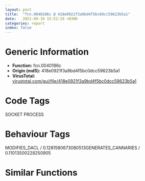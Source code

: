 ```yaml
---
layout: post
title:  "fcn.0040186c @ 418e0921f3a9bd4f5bc0dcc59623b5a1"
date:   2021-09-10 15:52:19 +0300
categories: report
index: false
---
```


# Generic Information
- **Function:** fcn.0040186c
- **Origin (md5):** 418e0921f3a9bd4f5bc0dcc59623b5a1
- **VirusTotal:** [virustotal.com/gui/file/418e0921f3a9bd4f5bc0dcc59623b5a1][virustotal_ref]

# Code Tags
<span class="tag" id="SOCKET">SOCKET</span>
<span class="tag" id="PROCESS">PROCESS</span>


# Behaviour Tags
<span class="bhv-tag" id="MODIFIES_DACL">MODIFIES_DACL / 0.1281580673080513</span><span class="bhv-tag" id="GENERATES_CANNARIES">GENERATES_CANNARIES / 0.11013500228250905</span>

# Similar Functions
<script type="text/javascript" src="https://www.gstatic.com/charts/loader.js"></script>
<script type="text/javascript">

    google.charts.load('current', {'packages':['corechart']});
    google.charts.setOnLoadCallback(drawChart);

    function drawChart() {
    var data = new google.visualization.DataTable();
        data.addColumn('number', 'X');
        data.addColumn('number', 'Y');
        data.addColumn({type: 'string', role: 'tooltip', 'p': {'html': true}});
        data.addColumn({'type': 'string', 'role': 'style'});
        
        data.addRows([
    [-710.4213256835938, 223.33323669433594, '<b><a href="/report/fcn.0040186c@418e0921f3a9bd4f5bc0dcc59623b5a1">fcn.0040186c</a><br>@418e0921f3a9bd4f5bc0dcc59623b5a1</b><br>push 0x2a8<br>push 0x49f310<br>call fcn.0045a6c0<br>xor edi, edi<br>mov dword[ebp-0x278], edi<br>xor eax, eax<br>and dword[ebp-0x278], eax<br>inc eax<br>cmp eax, 8<br>jl 0x401885<br>cmp dword[ebp-0x278], edi<br>jge 0x4018a8<br>mov eax, dword[ebp-0x278]<br>imul eax, eax, 0xfffffffb<br>mov dword[ebp-0x278], eax<br>mov eax, dword[ebp-0x278]<br>cdq <br>push 0xd<br>pop ecx<br>idiv ecx<br>test edx, edx<br>jne 0x4018c4<br>call dword[sym.imp.KERNEL32.dll_GetCurrentProcess]<br>mov dword[ebp-0x278], eax<br>xor eax, eax<br>and dword[ebp-0x278], eax<br>inc eax<br>cmp eax, 0xd<br>jl 0x4018c6<br>cmp dword[ebp-0x278], edi<br>jge 0x4018e9<br>mov eax, dword[ebp-0x278]<br>imul eax, eax, 0xfffffffb<br>mov dword[ebp-0x278], eax<br>mov eax, dword[ebp-0x278]<br>cdq <br>push 0xd<br>pop ecx<br>idiv ecx<br>test edx, edx<br>jne 0x401905<br>call dword[sym.imp.KERNEL32.dll_GetCurrentProcess]<br>mov dword[ebp-0x278], eax<br>mov dword[ebp-4], edi<br>push 7<br>pop ecx<br>mov dword[ebp-0x2b8], ecx<br>mov dword[ebp-0x290], edi<br>cmp dword[ebp-0x290], 5<br>jge 0x401950<br>mov eax, dword[ebp-0x290]<br>cdq <br>mov esi, ecx<br>idiv esi<br>test edx, edx<br>jne 0x401935<br>dec dword[ebp-0x2b8]<br>mov eax, dword[ebp-0x278]<br>cdq <br>idiv dword[ebp-0x2b8]<br>mov dword[ebp-0x278], eax<br>inc dword[ebp-0x290]<br>jmp 0x401917<br>mov dword[ebp-4], 0xfffffffe<br>jmp 0x401982<br>xor ecx, ecx<br>mov eax, ecx<br>cdq <br>push 5<br>pop esi<br>idiv esi<br>cmp edx, 2<br>je 0x40199e<br>cmp edx, 3<br>je 0x40199e<br>xor dword[ebp-0x278], ecx<br>jmp 0x4019ad<br>mov eax, ecx<br>imul eax, dword[ebp-0x278]<br>mov dword[ebp-0x278], eax<br>inc ecx<br>cmp ecx, 0x1e<br>jl 0x401984<br>lea eax, [ebp-0x274]<br>push eax<br>push 0x487394<br>call dword[sym.imp.KERNEL32.dll_FindFirstFileW]<br>xor esi, esi<br>mov eax, esi<br>cdq <br>push 3<br>pop ecx<br>idiv ecx<br>cmp edx, 1<br>jne 0x4019dc<br>and dword[ebp-0x278], esi<br>jmp 0x4019f6<br>mov eax, 1<br>mov ebx, 2<br>mov ecx, 3<br>mov edx, 4<br>or dword[ebp-0x278], esi<br>inc esi<br>cmp esi, 0x18<br>jl 0x4019c7<br>xor eax, eax<br>mov ecx, eax<br>and ecx, reloc.WS2_32.dll_accept<br>jns 0x401a0d<br>dec ecx<br>or ecx, 0xfffffffe<br>inc ecx<br>cmp ecx, 1<br>jne 0x401a1a<br>add dword[ebp-0x278], eax<br>jmp 0x401a20<br>sub dword[ebp-0x278], eax<br>inc eax<br>cmp eax, 5<br>jl 0x4019fe<br>mov esi, 0x48738c<br>push esi<br>push esi<br>mov ebx, dword[sym.imp.USER32.dll_FindWindowW]<br>call ebx<br>xor ecx, ecx<br>xor dword[ebp-0x278], ecx<br>jge 0x401a45<br>neg dword[ebp-0x278]<br>mov eax, dword[ebp-0x278]<br>cdq <br>push 7<br>pop edi<br>idiv edi<br>test edx, edx<br>jne 0x401a5b<br>and dword[ebp-0x278], edx<br>inc ecx<br>cmp ecx, 0x10<br>jl 0x401a37<br>xor eax, eax<br>xor edi, edi<br>inc edi<br>mov ecx, eax<br>and ecx, reloc.WS2_32.dll_accept<br>jns 0x401a75<br>dec ecx<br>or ecx, 0xfffffffe<br>inc ecx<br>cmp ecx, edi<br>jne 0x401a81<br>add dword[ebp-0x278], eax<br>jmp 0x401a87<br>sub dword[ebp-0x278], eax<br>inc eax<br>cmp eax, 0x10<br>jl 0x401a66<br>push esi<br>push esi<br>call ebx<br>xor ecx, ecx<br>mov eax, ecx<br>cdq <br>push 5<br>pop esi<br>idiv esi<br>cmp edx, 2<br>je 0x401aad<br>cmp edx, 3<br>je 0x401aad<br>xor dword[ebp-0x278], ecx<br>jmp 0x401abc<br>mov eax, ecx<br>imul eax, dword[ebp-0x278]<br>mov dword[ebp-0x278], eax<br>inc ecx<br>cmp ecx, 0xe<br>jl 0x401a93<br>lea eax, [ebp-0x274]<br>push eax<br>push 0x487394<br>call dword[sym.imp.KERNEL32.dll_FindFirstFileW]<br>xor esi, esi<br>xor eax, eax<br>and dword[ebp-0x278], eax<br>inc eax<br>cmp eax, 0xe<br>jl 0x401ad8<br>cmp dword[ebp-0x278], esi<br>jge 0x401afb<br>mov eax, dword[ebp-0x278]<br>imul eax, eax, 0xfffffffb<br>mov dword[ebp-0x278], eax<br>mov eax, dword[ebp-0x278]<br>cdq <br>push 0xd<br>pop ecx<br>idiv ecx<br>test edx, edx<br>jne 0x401b17<br>call dword[sym.imp.KERNEL32.dll_GetCurrentProcess]<br>mov dword[ebp-0x278], eax<br>mov eax, esi<br>cdq <br>push 3<br>pop ecx<br>idiv ecx<br>cmp edx, edi<br>jne 0x401b2b<br>and dword[ebp-0x278], esi<br>jmp 0x401b45<br>mov eax, 1<br>mov ebx, 2<br>mov ecx, 3<br>mov edx, 4<br>or dword[ebp-0x278], esi<br>inc esi<br>cmp esi, 0xb<br>jl 0x401b17<br>xor ecx, ecx<br>push 7<br>pop ebx<br>xor dword[ebp-0x278], ecx<br>jge 0x401b5e<br>neg dword[ebp-0x278]<br>mov eax, dword[ebp-0x278]<br>cdq <br>mov esi, ebx<br>idiv esi<br>test edx, edx<br>jne 0x401b73<br>and dword[ebp-0x278], edx<br>inc ecx<br>cmp ecx, 9<br>jl 0x401b50<br>mov dword[ebp-4], edi<br>mov dword[ebp-0x29c], ebx<br>and dword[ebp-0x284], 0<br>cmp dword[ebp-0x284], 0xc<br>jge 0x401bc2<br>mov eax, dword[ebp-0x284]<br>cdq <br>mov ecx, ebx<br>idiv ecx<br>test edx, edx<br>jne 0x401ba7<br>dec dword[ebp-0x29c]<br>mov eax, dword[ebp-0x278]<br>cdq <br>idiv dword[ebp-0x29c]<br>mov dword[ebp-0x278], eax<br>inc dword[ebp-0x284]<br>jmp 0x401b89<br>mov dword[ebp-4], 0xfffffffe<br>jmp 0x401bf7<br>mov edx, edi<br>mov eax, edi<br>push 0xf<br>pop esi<br>lea ecx, [eax+edx]<br>mov edx, eax<br>mov eax, ecx<br>add dword[ebp-0x278], ecx<br>dec esi<br>jne 0x401bfe<br>add dword[ebp-0x278], 0xf<br>push 2<br>pop esi<br>add dword[ebp-0x278], esi<br>inc dword[ebp-0x278]<br>xor edi, edi<br>xor eax, eax<br>and dword[ebp-0x278], eax<br>inc eax<br>cmp eax, esi<br>jl 0x401c28<br>cmp dword[ebp-0x278], edi<br>jge 0x401c4a<br>mov eax, dword[ebp-0x278]<br>imul eax, eax, 0xfffffffb<br>mov dword[ebp-0x278], eax<br>mov eax, dword[ebp-0x278]<br>cdq <br>push 0xd<br>pop ecx<br>idiv ecx<br>test edx, edx<br>jne 0x401c66<br>call dword[sym.imp.KERNEL32.dll_GetCurrentProcess]<br>mov dword[ebp-0x278], eax<br>xor eax, eax<br>and dword[ebp-0x278], eax<br>inc eax<br>cmp eax, 6<br>jl 0x401c68<br>cmp dword[ebp-0x278], edi<br>jge 0x401c8b<br>mov eax, dword[ebp-0x278]<br>imul eax, eax, 0xfffffffb<br>mov dword[ebp-0x278], eax<br>mov eax, dword[ebp-0x278]<br>cdq <br>push 0xd<br>pop ecx<br>idiv ecx<br>test edx, edx<br>jne 0x401ca7<br>call dword[sym.imp.KERNEL32.dll_GetCurrentProcess]<br>mov dword[ebp-0x278], eax<br>mov dword[ebp-4], esi<br>mov dword[ebp-0x2a4], ebx<br>mov dword[ebp-0x298], edi<br>cmp dword[ebp-0x298], 3<br>jge 0x401cef<br>mov eax, dword[ebp-0x298]<br>cdq <br>mov ecx, ebx<br>idiv ecx<br>test edx, edx<br>jne 0x401cd4<br>dec dword[ebp-0x2a4]<br>mov eax, dword[ebp-0x278]<br>cdq <br>idiv dword[ebp-0x2a4]<br>mov dword[ebp-0x278], eax<br>inc dword[ebp-0x298]<br>jmp 0x401cb6<br>mov dword[ebp-4], 0xfffffffe<br>jmp 0x401d23<br>mov eax, dword[ebp-0x278]<br>mov dword[ebp-0x278], eax<br>cmp eax, edi<br>jge 0x401d39<br>neg dword[ebp-0x278]<br>mov eax, dword[ebp-0x278]<br>cdq <br>mov ecx, ebx<br>idiv ecx<br>test edx, edx<br>jne 0x401d4e<br>mov dword[ebp-0x278], edi<br>xor ecx, ecx<br>mov eax, ecx<br>cdq <br>push 5<br>pop esi<br>idiv esi<br>cmp edx, 2<br>je 0x401d6a<br>cmp edx, 3<br>je 0x401d6a<br>xor dword[ebp-0x278], ecx<br>jmp 0x401d79<br>mov eax, ecx<br>imul eax, dword[ebp-0x278]<br>mov dword[ebp-0x278], eax<br>inc ecx<br>cmp ecx, 4<br>jl 0x401d50<br>lea eax, [ebp-0x274]<br>push eax<br>push 0x487394<br>call dword[sym.imp.KERNEL32.dll_FindFirstFileW]<br>xor ecx, ecx<br>xor dword[ebp-0x278], ecx<br>jge 0x401da1<br>neg dword[ebp-0x278]<br>mov eax, dword[ebp-0x278]<br>cdq <br>mov esi, ebx<br>idiv esi<br>test edx, edx<br>jne 0x401db6<br>mov dword[ebp-0x278], edi<br>inc ecx<br>cmp ecx, 2<br>jl 0x401d93<br>mov eax, dword[ebp-0x278]<br>mov dword[ebp-0x278], eax<br>cmp eax, edi<br>jge 0x401dd2<br>neg dword[ebp-0x278]<br>mov eax, dword[ebp-0x278]<br>cdq <br>idiv ebx<br>test edx, edx<br>jne 0x401de5<br>mov dword[ebp-0x278], edi<br>mov eax, 1<br>mov ebx, 2<br>mov ecx, 3<br>mov edx, 4<br>mov esi, dword[ebp-0x278]<br>mov dword[ebp-0x278], esi<br>xor eax, eax<br>and esi, eax<br>mov dword[ebp-0x278], esi<br>inc eax<br>cmp eax, 4<br>jl 0x401e07<br>test esi, esi<br>jns 0x401e22<br>imul esi, esi, 0xfffffffb<br>mov dword[ebp-0x278], esi<br>mov eax, esi<br>cdq <br>push 0xd<br>pop ecx<br>idiv ecx<br>test edx, edx<br>jne 0x401e3c<br>call dword[sym.imp.KERNEL32.dll_GetCurrentProcess]<br>mov esi, eax<br>mov dword[ebp-0x278], esi<br>xor edi, edi<br>mov eax, edi<br>cdq <br>push 3<br>pop ecx<br>idiv ecx<br>cmp edx, 1<br>jne 0x401e4f<br>and esi, edi<br>jmp 0x401e65<br>mov eax, 1<br>mov ebx, 2<br>mov ecx, 3<br>mov edx, 4<br>or esi, edi<br>mov dword[ebp-0x278], esi<br>inc edi<br>cmp edi, 2<br>jl 0x401e3e<br>test esi, esi<br>jns 0x401e7e<br>imul esi, esi, 0xfffffffb<br>mov dword[ebp-0x278], esi<br>mov eax, esi<br>cdq <br>push 0xd<br>pop ecx<br>idiv ecx<br>test edx, edx<br>jne 0x401e98<br>call dword[sym.imp.KERNEL32.dll_GetCurrentProcess]<br>mov esi, eax<br>mov dword[ebp-0x278], esi<br>push 3<br>pop ecx<br>mov dword[ebp-4], ecx<br>push 7<br>pop edi<br>mov dword[ebp-0x2b4], edi<br>and dword[ebp-0x294], 0<br>cmp dword[ebp-0x294], ecx<br>jge 0x401f06<br>mov eax, dword[ebp-0x294]<br>cdq <br>mov ebx, edi<br>idiv ebx<br>test edx, edx<br>jne 0x401ecb<br>dec dword[ebp-0x2b4]<br>mov eax, esi<br>cdq <br>idiv dword[ebp-0x2b4]<br>mov esi, eax<br>mov dword[ebp-0x278], esi<br>inc dword[ebp-0x294]<br>jmp 0x401eae<br>mov dword[ebp-4], 0xfffffffe<br>lea eax, [ebp-0x274]<br>push eax<br>push 0x487394<br>call dword[sym.imp.KERNEL32.dll_FindFirstFileW]<br>xor edi, edi<br>mov eax, edi<br>cdq <br>push 3<br>pop ecx<br>idiv ecx<br>cmp edx, 1<br>jne 0x401f32<br>and esi, edi<br>jmp 0x401f48<br>mov eax, 1<br>mov ebx, 2<br>mov ecx, 3<br>mov edx, 4<br>or esi, edi<br>mov dword[ebp-0x278], esi<br>inc edi<br>cmp edi, 2<br>jl 0x401f21<br>xor ecx, ecx<br>push 4<br>pop edi<br>mov eax, ecx<br>cdq <br>push 5<br>pop ebx<br>idiv ebx<br>cmp edx, 2<br>je 0x401f6f<br>cmp edx, 3<br>je 0x401f6f<br>imul esi, ecx<br>mov dword[ebp-0x278], esi<br>inc ecx<br>cmp ecx, edi<br>jl 0x401f59<br><eoc> ', 'point { fill-color: #e0440e; }'],
[-205.77993774414062, 446.8385925292969, '<b><a href="/report/fcn.00419eb5@6c5b0418e4a4c57d99cda47d2717045d">fcn.00419eb5</a><br>@6c5b0418e4a4c57d99cda47d2717045d</b><br>push ebp<br>mov ebp, esp<br>push ecx<br>push ecx<br>push ebx<br>push esi<br>push edi<br>push 0x104<br>mov esi, 0x4399a0<br>xor ebx, ebx<br>push esi<br>push ebx<br>mov word[0x439ba8], bx<br>call dword[sym.imp.KERNEL32.dll_GetModuleFileNameW]<br>mov eax, dword[0x43adcc]<br>cmp eax, ebx<br>mov dword[0x439454], esi<br>je 0x419eee<br>cmp word[eax], bx<br>mov edi, eax<br>jne 0x419ef0<br>mov edi, esi<br>lea eax, [ebp-4]<br>push eax<br>push ebx<br>lea ebx, [ebp-8]<br>xor ecx, ecx<br>mov eax, edi<br>call fcn.00419d69<br>mov ebx, dword[ebp-4]<br>cmp ebx, 0x3fffffff<br>pop ecx<br>pop ecx<br>jae 0x419f58<br>mov ecx, dword[ebp-8]<br>cmp ecx, 0x7fffffff<br>jae 0x419f58<br>lea eax, [ecx+ebx*2]<br>add eax, eax<br>add ecx, ecx<br>cmp eax, ecx<br>jb 0x419f58<br>push eax<br>call fcn.00412591<br>mov esi, eax<br>test esi, esi<br>pop ecx<br>je 0x419f58<br>lea eax, [ebp-4]<br>push eax<br>lea ecx, [esi+ebx*4]<br>push esi<br>lea ebx, [ebp-8]<br>mov eax, edi<br>call fcn.00419d69<br>mov eax, dword[ebp-4]<br>dec eax<br>pop ecx<br>mov dword[0x439434], eax<br>pop ecx<br>mov dword[0x43943c], esi<br>xor eax, eax<br>jmp 0x419f5b<br>or eax, 0xffffffff<br>pop edi<br>pop esi<br>pop ebx<br>leave <br>ret <br><eoc> ', 'null'],
[-486.95684814453125, -281.32598876953125, '<b><a href="/report/fcn.004022e1@418e0921f3a9bd4f5bc0dcc59623b5a1">fcn.004022e1</a><br>@418e0921f3a9bd4f5bc0dcc59623b5a1</b><br>push 0x2a0<br>push 0x49f2a8<br>call fcn.0045a6c0<br>xor esi, esi<br>mov dword[ebp-0x278], esi<br>xor eax, eax<br>and dword[ebp-0x278], eax<br>inc eax<br>cmp eax, 5<br>jl 0x4022fa<br>cmp dword[ebp-0x278], esi<br>jge 0x40231d<br>mov eax, dword[ebp-0x278]<br>imul eax, eax, 0xfffffffb<br>mov dword[ebp-0x278], eax<br>mov eax, dword[ebp-0x278]<br>cdq <br>push 0xd<br>pop ecx<br>idiv ecx<br>test edx, edx<br>jne 0x402339<br>call dword[sym.imp.KERNEL32.dll_GetCurrentProcess]<br>mov dword[ebp-0x278], eax<br>xor eax, eax<br>and dword[ebp-0x278], eax<br>inc eax<br>cmp eax, 0x2d<br>jl 0x40233b<br>cmp dword[ebp-0x278], esi<br>jge 0x40235e<br>mov eax, dword[ebp-0x278]<br>imul eax, eax, 0xfffffffb<br>mov dword[ebp-0x278], eax<br>mov eax, dword[ebp-0x278]<br>cdq <br>push 0xd<br>pop ecx<br>idiv ecx<br>test edx, edx<br>jne 0x40237a<br>call dword[sym.imp.KERNEL32.dll_GetCurrentProcess]<br>mov dword[ebp-0x278], eax<br>xor eax, eax<br>and dword[ebp-0x278], eax<br>inc eax<br>cmp eax, 0x18<br>jl 0x40237c<br>cmp dword[ebp-0x278], esi<br>jge 0x40239f<br>mov eax, dword[ebp-0x278]<br>imul eax, eax, 0xfffffffb<br>mov dword[ebp-0x278], eax<br>mov eax, dword[ebp-0x278]<br>cdq <br>push 0xd<br>pop ecx<br>idiv ecx<br>test edx, edx<br>jne 0x4023bb<br>call dword[sym.imp.KERNEL32.dll_GetCurrentProcess]<br>mov dword[ebp-0x278], eax<br>xor ecx, ecx<br>mov eax, ecx<br>cdq <br>push 5<br>pop edi<br>idiv edi<br>cmp edx, 2<br>je 0x4023d7<br>cmp edx, 3<br>je 0x4023d7<br>xor dword[ebp-0x278], ecx<br>jmp 0x4023e6<br>mov eax, ecx<br>imul eax, dword[ebp-0x278]<br>mov dword[ebp-0x278], eax<br>inc ecx<br>cmp ecx, 0x13<br>jl 0x4023bd<br>lea eax, [ebp-0x274]<br>push eax<br>push 0x487394<br>call dword[sym.imp.KERNEL32.dll_FindFirstFileW]<br>xor eax, eax<br>xor edi, edi<br>inc edi<br>mov ecx, eax<br>and ecx, reloc.WS2_32.dll_accept<br>jns 0x402412<br>dec ecx<br>or ecx, 0xfffffffe<br>inc ecx<br>cmp ecx, edi<br>jne 0x40241e<br>add dword[ebp-0x278], eax<br>jmp 0x402424<br>sub dword[ebp-0x278], eax<br>inc eax<br>cmp eax, 0x18<br>jl 0x402403<br>mov eax, 0x48738c<br>push eax<br>push eax<br>call dword[sym.imp.USER32.dll_FindWindowW]<br>mov ecx, edi<br>mov eax, edi<br>push 3<br>pop esi<br>lea edx, [eax+ecx]<br>mov ecx, eax<br>mov eax, edx<br>add dword[ebp-0x278], edx<br>dec esi<br>jne 0x40243e<br>add dword[ebp-0x278], 3<br>xor eax, eax<br>and dword[ebp-0x278], eax<br>inc eax<br>cmp eax, 0x1d<br>jl 0x402457<br>cmp dword[ebp-0x278], esi<br>jge 0x40247a<br>mov eax, dword[ebp-0x278]<br>imul eax, eax, 0xfffffffb<br>mov dword[ebp-0x278], eax<br>mov eax, dword[ebp-0x278]<br>cdq <br>push 0xd<br>pop ecx<br>idiv ecx<br>test edx, edx<br>jne 0x402496<br>call dword[sym.imp.KERNEL32.dll_GetCurrentProcess]<br>mov dword[ebp-0x278], eax<br>mov eax, esi<br>cdq <br>push 3<br>pop ecx<br>idiv ecx<br>cmp edx, edi<br>jne 0x4024aa<br>and dword[ebp-0x278], esi<br>jmp 0x4024c4<br>mov eax, 1<br>mov ebx, 2<br>mov ecx, 3<br>mov edx, 4<br>or dword[ebp-0x278], esi<br>inc esi<br>cmp esi, 0xd<br>jl 0x402496<br>and dword[ebp-4], 0<br>push 7<br>pop ecx<br>mov dword[ebp-0x2b0], ecx<br>and dword[ebp-0x28c], 0<br>cmp dword[ebp-0x28c], 0xb<br>jge 0x402537<br>mov eax, dword[ebp-0x28c]<br>cdq <br>mov esi, ecx<br>idiv esi<br>test edx, edx<br>jne 0x4024fc<br>dec dword[ebp-0x2b0]<br>mov eax, dword[ebp-0x278]<br>cdq <br>idiv dword[ebp-0x2b0]<br>mov dword[ebp-0x278], eax<br>inc dword[ebp-0x28c]<br>jmp 0x4024de<br>push 0xfffffffffffffffe<br>pop edi<br>mov dword[ebp-4], edi<br>xor ecx, ecx<br>mov eax, ecx<br>cdq <br>push 5<br>pop esi<br>idiv esi<br>cmp edx, 2<br>je 0x402559<br>cmp edx, 3<br>je 0x402559<br>xor dword[ebp-0x278], ecx<br>jmp 0x402568<br>mov eax, ecx<br>imul eax, dword[ebp-0x278]<br>mov dword[ebp-0x278], eax<br>inc ecx<br>cmp ecx, 8<br>jl 0x40253f<br>lea eax, [ebp-0x274]<br>push eax<br>mov ebx, 0x487394<br>push ebx<br>mov esi, dword[sym.imp.KERNEL32.dll_FindFirstFileW]<br>call esi<br>lea eax, [ebp-0x274]<br>push eax<br>push ebx<br>call esi<br>xor eax, eax<br>inc eax<br>mov ecx, eax<br>push 4<br>pop esi<br>lea edx, [eax+ecx]<br>mov ecx, eax<br>mov eax, edx<br>add dword[ebp-0x278], edx<br>dec esi<br>jne 0x402595<br>add dword[ebp-0x278], 4<br>xor ecx, ecx<br>mov eax, ecx<br>cdq <br>push 5<br>pop esi<br>idiv esi<br>cmp edx, 2<br>je 0x4025c8<br>cmp edx, 3<br>je 0x4025c8<br>xor dword[ebp-0x278], ecx<br>jmp 0x4025d7<br>mov eax, ecx<br>imul eax, dword[ebp-0x278]<br>mov dword[ebp-0x278], eax<br>inc ecx<br>cmp ecx, 5<br>jl 0x4025ae<br>lea eax, [ebp-0x274]<br>push eax<br>push 0x487394<br>call dword[sym.imp.KERNEL32.dll_FindFirstFileW]<br>xor eax, eax<br>xor ebx, ebx<br>inc ebx<br>mov ecx, eax<br>and ecx, reloc.WS2_32.dll_accept<br>jns 0x402603<br>dec ecx<br>or ecx, 0xfffffffe<br>inc ecx<br>cmp ecx, ebx<br>jne 0x40260f<br>add dword[ebp-0x278], eax<br>jmp 0x402615<br>sub dword[ebp-0x278], eax<br>inc eax<br>cmp eax, 7<br>jl 0x4025f4<br>mov eax, 0x48738c<br>push eax<br>push eax<br>call dword[sym.imp.USER32.dll_FindWindowW]<br>xor esi, esi<br>mov dword[ebp-0x278], esi<br>jge 0x40263b<br>imul esi, esi, 0xfffffffb<br>mov dword[ebp-0x278], esi<br>mov eax, esi<br>cdq <br>push 0xd<br>pop ecx<br>idiv ecx<br>test edx, edx<br>jne 0x402655<br>call dword[sym.imp.KERNEL32.dll_GetCurrentProcess]<br>mov esi, eax<br>mov dword[ebp-0x278], esi<br>mov dword[ebp-4], ebx<br>mov dword[ebp-0x298], 7<br>and dword[ebp-0x290], 0<br>cmp dword[ebp-0x290], ebx<br>jge 0x4026c5<br>mov eax, dword[ebp-0x290]<br>cdq <br>push 7<br>pop ecx<br>idiv ecx<br>test edx, edx<br>jne 0x402687<br>dec dword[ebp-0x298]<br>mov eax, esi<br>cdq <br>idiv dword[ebp-0x298]<br>mov esi, eax<br>mov dword[ebp-0x278], esi<br>inc dword[ebp-0x290]<br>jmp 0x402669<br>mov dword[ebp-4], edi<br>xor eax, eax<br>and esi, eax<br>mov dword[ebp-0x278], esi<br>inc eax<br>cmp eax, 8<br>jl 0x4026ca<br>test esi, esi<br>jns 0x4026e5<br>imul esi, esi, 0xfffffffb<br>mov dword[ebp-0x278], esi<br>mov eax, esi<br>cdq <br>push 0xd<br>pop ecx<br>idiv ecx<br>test edx, edx<br>jne 0x4026ff<br>call dword[sym.imp.KERNEL32.dll_GetCurrentProcess]<br>mov esi, eax<br>mov dword[ebp-0x278], esi<br>mov dword[ebp-4], 2<br>push 7<br>pop ecx<br>mov dword[ebp-0x2ac], ecx<br>and dword[ebp-0x294], 0<br>cmp dword[ebp-0x294], 0<br>jge 0x402772<br>mov eax, dword[ebp-0x294]<br>cdq <br>mov ebx, ecx<br>idiv ebx<br>test edx, edx<br>jne 0x402734<br>dec dword[ebp-0x2ac]<br>mov eax, esi<br>cdq <br>idiv dword[ebp-0x2ac]<br>mov esi, eax<br>mov dword[ebp-0x278], esi<br>inc dword[ebp-0x294]<br>jmp 0x402716<br>mov dword[ebp-4], edi<br>xor eax, eax<br>inc eax<br>mov edx, eax<br>push 7<br>pop ebx<br>lea ecx, [eax+edx]<br>mov edx, eax<br>mov eax, ecx<br>add esi, ecx<br>mov dword[ebp-0x278], esi<br>dec ebx<br>jne 0x40277d<br>add esi, 7<br>mov dword[ebp-0x278], esi<br>xor eax, eax<br>mov ecx, eax<br>and ecx, reloc.WS2_32.dll_accept<br>jns 0x4027a9<br>dec ecx<br>or ecx, 0xfffffffe<br>inc ecx<br>cmp ecx, 1<br>jne 0x4027b2<br>add esi, eax<br>jmp 0x4027b4<br>sub esi, eax<br>mov dword[ebp-0x278], esi<br>inc eax<br>cmp eax, 3<br>jl 0x40279a<br>mov ebx, 0x48738c<br>push ebx<br>push ebx<br>call dword[sym.imp.USER32.dll_FindWindowW]<br>lea eax, [ebp-0x274]<br>push eax<br>push 0x487394<br>call dword[sym.imp.KERNEL32.dll_FindFirstFileW]<br>mov dword[ebp-0x278], esi<br>push ebx<br>push ebx<br>call dword[sym.imp.USER32.dll_FindWindowW]<br>xor eax, eax<br>and dword[ebp-0x278], eax<br>inc eax<br>cmp eax, 5<br>jl 0x4027ef<br>xor esi, esi<br>cmp dword[ebp-0x278], esi<br>jge 0x402814<br>mov eax, dword[ebp-0x278]<br>imul eax, eax, 0xfffffffb<br>mov dword[ebp-0x278], eax<br>mov eax, dword[ebp-0x278]<br>cdq <br>push 0xd<br>pop ecx<br>idiv ecx<br>test edx, edx<br>jne 0x402830<br>call dword[sym.imp.KERNEL32.dll_GetCurrentProcess]<br>mov dword[ebp-0x278], eax<br>xor eax, eax<br>and dword[ebp-0x278], eax<br>inc eax<br>cmp eax, 3<br>jl 0x402832<br>cmp dword[ebp-0x278], esi<br>jge 0x402855<br>mov eax, dword[ebp-0x278]<br>imul eax, eax, 0xfffffffb<br>mov dword[ebp-0x278], eax<br>mov eax, dword[ebp-0x278]<br>cdq <br>push 0xd<br>pop ecx<br>idiv ecx<br>test edx, edx<br>jne 0x402871<br>call dword[sym.imp.KERNEL32.dll_GetCurrentProcess]<br>mov dword[ebp-0x278], eax<br>xor eax, eax<br>and dword[ebp-0x278], eax<br>inc eax<br>cmp eax, 4<br>jl 0x402873<br>cmp dword[ebp-0x278], esi<br>jge 0x402896<br>mov eax, dword[ebp-0x278]<br>imul eax, eax, 0xfffffffb<br>mov dword[ebp-0x278], eax<br>mov eax, dword[ebp-0x278]<br>cdq <br>push 0xd<br>pop ecx<br>idiv ecx<br>test edx, edx<br>jne 0x4028b2<br>call dword[sym.imp.KERNEL32.dll_GetCurrentProcess]<br>mov dword[ebp-0x278], eax<br>xor eax, eax<br>inc eax<br>mov edx, eax<br>push 7<br>pop esi<br>lea ecx, [eax+edx]<br>mov edx, eax<br>mov eax, ecx<br>add dword[ebp-0x278], ecx<br>dec esi<br>jne 0x4028ba<br>push 7<br>pop esi<br>add dword[ebp-0x278], esi<br>add dword[ebp-0x278], 2<br>inc dword[ebp-0x278]<br>xor ecx, ecx<br>xor dword[ebp-0x278], ecx<br>jge 0x4028f0<br>neg dword[ebp-0x278]<br>mov eax, dword[ebp-0x278]<br>cdq <br>mov ebx, esi<br>idiv ebx<br>test edx, edx<br>jne 0x402905<br>and dword[ebp-0x278], edx<br>inc ecx<br>cmp ecx, esi<br>jl 0x4028e2<br>add dword[ebp-0x278], 2<br>inc dword[ebp-0x278]<br>push 3<br>pop ecx<br>mov dword[ebp-4], ecx<br>mov dword[ebp-0x2a4], esi<br>and dword[ebp-0x288], 0<br>cmp dword[ebp-0x288], ecx<br>jge 0x402985<br>mov eax, dword[ebp-0x288]<br>cdq <br>mov ebx, esi<br>idiv ebx<br>test edx, edx<br>jne 0x402947<br>dec dword[ebp-0x2a4]<br>mov eax, dword[ebp-0x278]<br>cdq <br>idiv dword[ebp-0x2a4]<br>mov dword[ebp-0x278], eax<br>inc dword[ebp-0x288]<br>jmp 0x40292a<br>mov dword[ebp-4], edi<br>xor eax, eax<br>inc eax<br>mov edx, eax<br>push 6<br>pop esi<br>lea ecx, [eax+edx]<br>mov edx, eax<br>mov eax, ecx<br>add dword[ebp-0x278], ecx<br>dec esi<br>jne 0x402990<br>add dword[ebp-0x278], 6<br>xor eax, eax<br>push 4<br>pop esi<br>mov ecx, eax<br>and ecx, reloc.WS2_32.dll_accept<br>jns 0x4029bb<br>dec ecx<br>or ecx, 0xfffffffe<br>inc ecx<br>cmp ecx, 1<br>jne 0x4029c8<br>add dword[ebp-0x278], eax<br>jmp 0x4029ce<br>sub dword[ebp-0x278], eax<br>inc eax<br>cmp eax, esi<br>jl 0x4029ac<br>mov eax, 0x48738c<br>push eax<br>push eax<br>call dword[sym.imp.USER32.dll_FindWindowW]<br>mov dword[ebp-4], esi<br>push 7<br>pop ebx<br>mov dword[ebp-0x29c], ebx<br>and dword[ebp-0x280], 0<br>cmp dword[ebp-0x280], 1<br>jge 0x402a2c<br>mov eax, dword[ebp-0x280]<br>cdq <br>mov ecx, ebx<br>idiv ecx<br>test edx, edx<br>jne 0x402a11<br>dec dword[ebp-0x29c]<br>mov eax, dword[ebp-0x278]<br>cdq <br>idiv dword[ebp-0x29c]<br>mov dword[ebp-0x278], eax<br>inc dword[ebp-0x280]<br>jmp 0x4029f3<br>mov dword[ebp-4], edi<br>jmp 0x402a59<br>xor ecx, ecx<br>xor dword[ebp-0x278], ecx<br>jge 0x402a69<br>neg dword[ebp-0x278]<br>mov eax, dword[ebp-0x278]<br>cdq <br>mov esi, ebx<br>idiv esi<br>test edx, edx<br>jne 0x402a7e<br>and dword[ebp-0x278], edx<br>inc ecx<br>push 5<br>pop eax<br>cmp ecx, eax<br>jl 0x402a5b<br><eoc> ', 'null'],
[17.68471336364746, -57.82093048095703, '<b><a href="/report/fcn.00401000@418e0921f3a9bd4f5bc0dcc59623b5a1">fcn.00401000</a><br>@418e0921f3a9bd4f5bc0dcc59623b5a1</b><br>push 0x298<br>push 0x49f380<br>call fcn.0045a6c0<br>and dword[ebp-0x278], 0<br>xor edi, edi<br>inc edi<br>mov ecx, edi<br>mov eax, edi<br>push 0x17<br>pop esi<br>lea edx, [eax+ecx]<br>mov ecx, eax<br>mov eax, edx<br>add dword[ebp-0x278], edx<br>dec esi<br>jne 0x401020<br>add dword[ebp-0x278], 0x17<br>xor ecx, ecx<br>xor dword[ebp-0x278], ecx<br>jge 0x401047<br>neg dword[ebp-0x278]<br>mov eax, dword[ebp-0x278]<br>cdq <br>push 7<br>pop ebx<br>mov esi, ebx<br>idiv esi<br>test edx, edx<br>jne 0x40105f<br>and dword[ebp-0x278], edx<br>inc ecx<br>cmp ecx, 5<br>jl 0x401039<br>mov edx, edi<br>mov eax, edi<br>push 0x10<br>pop esi<br>lea ecx, [eax+edx]<br>mov edx, eax<br>mov eax, ecx<br>add dword[ebp-0x278], ecx<br>dec esi<br>jne 0x40106c<br>add dword[ebp-0x278], 0x10<br>and dword[ebp-4], esi<br>mov dword[ebp-0x2a8], ebx<br>and dword[ebp-0x288], esi<br>cmp dword[ebp-0x288], 0xd<br>jge 0x4010eb<br>mov eax, dword[ebp-0x288]<br>cdq <br>mov ecx, ebx<br>idiv ecx<br>test edx, edx<br>jne 0x4010b0<br>dec dword[ebp-0x2a8]<br>mov eax, dword[ebp-0x278]<br>cdq <br>idiv dword[ebp-0x2a8]<br>mov dword[ebp-0x278], eax<br>inc dword[ebp-0x288]<br>jmp 0x401092<br>mov dword[ebp-4], 0xfffffffe<br>xor eax, eax<br>inc eax<br>mov edx, eax<br>push 6<br>pop esi<br>lea ecx, [eax+edx]<br>mov edx, eax<br>mov eax, ecx<br>add dword[ebp-0x278], ecx<br>dec esi<br>jne 0x4010fa<br>add dword[ebp-0x278], 6<br>xor ecx, ecx<br>xor dword[ebp-0x278], ecx<br>jge 0x401121<br>neg dword[ebp-0x278]<br>mov eax, dword[ebp-0x278]<br>cdq <br>push 7<br>pop esi<br>idiv esi<br>test edx, edx<br>jne 0x401137<br>and dword[ebp-0x278], edx<br>inc ecx<br>cmp ecx, 9<br>jl 0x401113<br>xor eax, eax<br>and dword[ebp-0x278], eax<br>inc eax<br>cmp eax, 3<br>jl 0x40113f<br>cmp dword[ebp-0x278], 0<br>jge 0x401163<br>mov eax, dword[ebp-0x278]<br>imul eax, eax, 0xfffffffb<br>mov dword[ebp-0x278], eax<br>mov eax, dword[ebp-0x278]<br>cdq <br>push 0xd<br>pop ecx<br>idiv ecx<br>mov edi, dword[sym.imp.KERNEL32.dll_GetCurrentProcess]<br>test edx, edx<br>jne 0x401181<br>call edi<br>mov dword[ebp-0x278], eax<br>xor esi, esi<br>xor eax, eax<br>and dword[ebp-0x278], eax<br>inc eax<br>cmp eax, 0xe<br>jl 0x401185<br>cmp dword[ebp-0x278], esi<br>jge 0x4011a8<br>mov eax, dword[ebp-0x278]<br>imul eax, eax, 0xfffffffb<br>mov dword[ebp-0x278], eax<br>mov eax, dword[ebp-0x278]<br>cdq <br>push 0xd<br>pop ecx<br>idiv ecx<br>test edx, edx<br>jne 0x4011c0<br>call edi<br>mov dword[ebp-0x278], eax<br>mov eax, esi<br>cdq <br>push 3<br>pop ecx<br>idiv ecx<br>cmp edx, 1<br>jne 0x4011d5<br>and dword[ebp-0x278], esi<br>jmp 0x4011ef<br>mov eax, 1<br>mov ebx, 2<br>mov ecx, 3<br>mov edx, 4<br>or dword[ebp-0x278], esi<br>inc esi<br>cmp esi, 2<br>jl 0x4011c0<br>xor ecx, ecx<br>xor dword[ebp-0x278], ecx<br>jge 0x401205<br>neg dword[ebp-0x278]<br>mov eax, dword[ebp-0x278]<br>cdq <br>push 7<br>pop esi<br>idiv esi<br>test edx, edx<br>jne 0x40121b<br>and dword[ebp-0x278], edx<br>inc ecx<br>cmp ecx, 0x10<br>jl 0x4011f7<br>xor ecx, ecx<br>mov dword[ebp-0x278], ecx<br>jge 0x401234<br>imul ecx, ecx, 0xfffffffb<br>mov dword[ebp-0x278], ecx<br>mov eax, ecx<br>cdq <br>push 0xd<br>pop esi<br>idiv esi<br>test edx, edx<br>jne 0x40124a<br>call edi<br>mov ecx, eax<br>mov dword[ebp-0x278], ecx<br>xor eax, eax<br>and ecx, eax<br>mov dword[ebp-0x278], ecx<br>inc eax<br>cmp eax, 6<br>jl 0x40124c<br>test ecx, ecx<br>jns 0x401267<br>imul ecx, ecx, 0xfffffffb<br>mov dword[ebp-0x278], ecx<br>mov eax, ecx<br>cdq <br>push 0xd<br>pop esi<br>idiv esi<br>test edx, edx<br>jne 0x40127d<br>call edi<br>mov ecx, eax<br>mov dword[ebp-0x278], ecx<br>mov dword[ebp-0x278], ecx<br>lea eax, [ebp-0x274]<br>push eax<br>mov esi, 0x487394<br>push esi<br>mov edi, dword[sym.imp.KERNEL32.dll_FindFirstFileW]<br>call edi<br>xor ecx, ecx<br>xor dword[ebp-0x278], ecx<br>jge 0x4012a8<br>neg dword[ebp-0x278]<br>mov eax, dword[ebp-0x278]<br>cdq <br>push 7<br>pop ebx<br>idiv ebx<br>test edx, edx<br>jne 0x4012be<br>and dword[ebp-0x278], edx<br>inc ecx<br>cmp ecx, 3<br>jl 0x40129a<br>xor ecx, ecx<br>mov eax, ecx<br>cdq <br>push 5<br>pop ebx<br>idiv ebx<br>cmp edx, 2<br>je 0x4012e0<br>cmp edx, 3<br>je 0x4012e0<br>xor dword[ebp-0x278], ecx<br>jmp 0x4012ef<br>mov eax, ecx<br>imul eax, dword[ebp-0x278]<br>mov dword[ebp-0x278], eax<br>inc ecx<br>cmp ecx, 2<br>jl 0x4012c6<br>lea eax, [ebp-0x274]<br>push eax<br>push esi<br>call edi<br>xor esi, esi<br>mov eax, esi<br>cdq <br>push 3<br>pop ecx<br>idiv ecx<br>cmp edx, 1<br>jne 0x401316<br>and dword[ebp-0x278], esi<br>jmp 0x401330<br>mov eax, 1<br>mov ebx, 2<br>mov ecx, 3<br>mov edx, 4<br>or dword[ebp-0x278], esi<br>inc esi<br>cmp esi, 8<br>jl 0x401301<br>mov dword[ebp-4], 1<br>push 7<br>pop ecx<br>mov dword[ebp-0x294], ecx<br>and dword[ebp-0x284], 0<br>cmp dword[ebp-0x284], 8<br>jge 0x401386<br>mov eax, dword[ebp-0x284]<br>cdq <br>mov esi, ecx<br>idiv esi<br>test edx, edx<br>jne 0x40136b<br>dec dword[ebp-0x294]<br>mov eax, dword[ebp-0x278]<br>cdq <br>idiv dword[ebp-0x294]<br>mov dword[ebp-0x278], eax<br>inc dword[ebp-0x284]<br>jmp 0x40134d<br>mov dword[ebp-4], 0xfffffffe<br>jmp 0x4013bc<br>xor esi, esi<br>mov eax, esi<br>cdq <br>push 3<br>pop ecx<br>idiv ecx<br>cmp edx, 1<br>jne 0x4013d3<br>and dword[ebp-0x278], esi<br>jmp 0x4013ed<br>mov eax, 1<br>mov ebx, 2<br>mov ecx, 3<br>mov edx, 4<br>or dword[ebp-0x278], esi<br>inc esi<br>push 2<br>pop ebx<br>cmp esi, ebx<br>jl 0x4013be<br>add dword[ebp-0x278], ebx<br>inc dword[ebp-0x278]<br>add dword[ebp-0x278], ebx<br>inc dword[ebp-0x278]<br>xor eax, eax<br>and dword[ebp-0x278], eax<br>inc eax<br>cmp eax, 4<br>jl 0x40140f<br>cmp dword[ebp-0x278], 0<br>jge 0x401433<br>mov eax, dword[ebp-0x278]<br>imul eax, eax, 0xfffffffb<br>mov dword[ebp-0x278], eax<br>mov eax, dword[ebp-0x278]<br>cdq <br>push 0xd<br>pop ecx<br>idiv ecx<br>test edx, edx<br>jne 0x40144f<br>call dword[sym.imp.KERNEL32.dll_GetCurrentProcess]<br>mov dword[ebp-0x278], eax<br>xor ecx, ecx<br>xor dword[ebp-0x278], ecx<br>jge 0x40145f<br>neg dword[ebp-0x278]<br>mov eax, dword[ebp-0x278]<br>cdq <br>push 7<br>pop esi<br>idiv esi<br>test edx, edx<br>jne 0x401475<br>and dword[ebp-0x278], edx<br>inc ecx<br>cmp ecx, ebx<br>jl 0x401451<br>lea eax, [ebp-0x274]<br>push eax<br>mov esi, 0x487394<br>push esi<br>call edi<br>lea eax, [ebp-0x274]<br>push eax<br>push esi<br>call edi<br>xor eax, eax<br>inc eax<br>mov ecx, eax<br>mov esi, ebx<br>lea edx, [eax+ecx]<br>mov ecx, eax<br>mov eax, edx<br>add dword[ebp-0x278], edx<br>dec esi<br>jne 0x40149a<br>add dword[ebp-0x278], 2<br>xor eax, eax<br>mov ecx, eax<br>and ecx, reloc.WS2_32.dll_accept<br>jns 0x4014c2<br>dec ecx<br>or ecx, 0xfffffffe<br>inc ecx<br>cmp ecx, 1<br>jne 0x4014cf<br>add dword[ebp-0x278], eax<br>jmp 0x4014d5<br>sub dword[ebp-0x278], eax<br>inc eax<br>cmp eax, 4<br>jl 0x4014b3<br>mov ebx, 0x48738c<br>push ebx<br>push ebx<br>call dword[sym.imp.USER32.dll_FindWindowW]<br>xor ecx, ecx<br>mov eax, ecx<br>cdq <br>push 5<br>pop esi<br>idiv esi<br>cmp edx, 2<br>je 0x401504<br>cmp edx, 3<br>je 0x401504<br>xor dword[ebp-0x278], ecx<br>jmp 0x401513<br>mov eax, ecx<br>imul eax, dword[ebp-0x278]<br>mov dword[ebp-0x278], eax<br>inc ecx<br>cmp ecx, 3<br>jl 0x4014ea<br>lea eax, [ebp-0x274]<br>push eax<br>push 0x487394<br>call edi<br>xor ecx, ecx<br>mov eax, ecx<br>cdq <br>push 5<br>pop esi<br>idiv esi<br>push 2<br>pop esi<br>cmp edx, esi<br>je 0x401545<br>cmp edx, 3<br>je 0x401545<br>xor dword[ebp-0x278], ecx<br>jmp 0x401554<br>mov eax, ecx<br>imul eax, dword[ebp-0x278]<br>mov dword[ebp-0x278], eax<br>inc ecx<br>cmp ecx, esi<br>jl 0x401529<br>lea eax, [ebp-0x274]<br>push eax<br>push 0x487394<br>call edi<br>xor eax, eax<br>mov ecx, eax<br>and ecx, reloc.WS2_32.dll_accept<br>jns 0x401578<br>dec ecx<br>or ecx, 0xfffffffe<br>inc ecx<br>cmp ecx, 1<br>jne 0x401585<br>add dword[ebp-0x278], eax<br>jmp 0x40158b<br>sub dword[ebp-0x278], eax<br>inc eax<br>cmp eax, esi<br>jl 0x401569<br>push ebx<br>push ebx<br>call dword[sym.imp.USER32.dll_FindWindowW]<br>mov dword[ebp-4], esi<br>push 7<br>pop ecx<br>mov dword[ebp-0x29c], ecx<br>and dword[ebp-0x290], 0<br>cmp dword[ebp-0x290], 1<br>jge 0x4015e4<br>mov eax, dword[ebp-0x290]<br>cdq <br>mov esi, ecx<br>idiv esi<br>test edx, edx<br>jne 0x4015c9<br>dec dword[ebp-0x29c]<br>mov eax, dword[ebp-0x278]<br>cdq <br>idiv dword[ebp-0x29c]<br>mov dword[ebp-0x278], eax<br>inc dword[ebp-0x290]<br>jmp 0x4015ab<br>mov dword[ebp-4], 0xfffffffe<br>jmp 0x40161f<br>xor esi, esi<br>mov dword[ebp-0x278], esi<br>jge 0x401632<br>imul esi, esi, 0xfffffffb<br>mov dword[ebp-0x278], esi<br>mov eax, esi<br>cdq <br>push 0xd<br>pop ecx<br>idiv ecx<br>test edx, edx<br>jne 0x40164c<br>call dword[sym.imp.KERNEL32.dll_GetCurrentProcess]<br>mov esi, eax<br>mov dword[ebp-0x278], esi<br>mov dword[ebp-4], 3<br>mov dword[ebp-0x2a4], 7<br>and dword[ebp-0x28c], 0<br>cmp dword[ebp-0x28c], 2<br>jge 0x40169c<br>mov eax, dword[ebp-0x28c]<br>cdq <br>push 7<br>pop ecx<br>idiv ecx<br>test edx, edx<br>jne 0x401683<br>dec dword[ebp-0x2a4]<br>mov eax, esi<br>cdq <br>idiv dword[ebp-0x2a4]<br>mov esi, eax<br>mov dword[ebp-0x278], esi<br>inc dword[ebp-0x28c]<br>jmp 0x401664<br>mov dword[ebp-4], 0xfffffffe<br>jmp 0x4016d9<br>xor eax, eax<br>mov ecx, eax<br>and ecx, reloc.WS2_32.dll_accept<br>jns 0x4016ea<br>dec ecx<br>or ecx, 0xfffffffe<br>inc ecx<br>cmp ecx, 1<br>jne 0x4016f3<br>add esi, eax<br>jmp 0x4016f5<br>sub esi, eax<br>mov dword[ebp-0x278], esi<br>inc eax<br>cmp eax, 4<br>jl 0x4016db<br><eoc> ', 'null'],

        ]);

    var options = {
        title: 'Similarity Plot',
        legend: 'none',
        colors: ['#dedbd9', '#e6693e', '#ec8f6e', '#f3b49f', '#f6c7b6'],
        tooltip: {isHtml: true, trigger: 'both'},
        explorer: {
        actions: ["dragToZoom", "rightClickToReset"],
        },
        chartArea: {
        width: '80%',
        height: '80%'
        },
        width: '100%',
        height: '100%'
    };

    var chart = new google.visualization.ScatterChart(document.getElementById('chart_div'));

    chart.draw(data, options);
    }
    
</script>


<div id="chart_div" style="width: 100%px; height: 100%;"></div>

# Disassembled Code
{% highlight nasm %}

push 0x2a8
push 0x49f310
call fcn.0045a6c0
xor edi, edi
mov dword[ebp-0x278], edi
xor eax, eax
and dword[ebp-0x278], eax
inc eax
cmp eax, 8
jl 0x401885
cmp dword[ebp-0x278], edi
jge 0x4018a8
mov eax, dword[ebp-0x278]
imul eax, eax, 0xfffffffb
mov dword[ebp-0x278], eax
mov eax, dword[ebp-0x278]
cdq
push 0xd
pop ecx
idiv ecx
test edx, edx
jne 0x4018c4
call dword[sym.imp.KERNEL32.dll_GetCurrentProcess]
mov dword[ebp-0x278], eax
xor eax, eax
and dword[ebp-0x278], eax
inc eax
cmp eax, 0xd
jl 0x4018c6
cmp dword[ebp-0x278], edi
jge 0x4018e9
mov eax, dword[ebp-0x278]
imul eax, eax, 0xfffffffb
mov dword[ebp-0x278], eax
mov eax, dword[ebp-0x278]
cdq
push 0xd
pop ecx
idiv ecx
test edx, edx
jne 0x401905
call dword[sym.imp.KERNEL32.dll_GetCurrentProcess]
mov dword[ebp-0x278], eax
mov dword[ebp-4], edi
push 7
pop ecx
mov dword[ebp-0x2b8], ecx
mov dword[ebp-0x290], edi
cmp dword[ebp-0x290], 5
jge 0x401950
mov eax, dword[ebp-0x290]
cdq
mov esi, ecx
idiv esi
test edx, edx
jne 0x401935
dec dword[ebp-0x2b8]
mov eax, dword[ebp-0x278]
cdq
idiv dword[ebp-0x2b8]
mov dword[ebp-0x278], eax
inc dword[ebp-0x290]
jmp 0x401917
mov dword[ebp-4], 0xfffffffe
jmp 0x401982
xor ecx, ecx
mov eax, ecx
cdq
push 5
pop esi
idiv esi
cmp edx, 2
je 0x40199e
cmp edx, 3
je 0x40199e
xor dword[ebp-0x278], ecx
jmp 0x4019ad
mov eax, ecx
imul eax, dword[ebp-0x278]
mov dword[ebp-0x278], eax
inc ecx
cmp ecx, 0x1e
jl 0x401984
lea eax, [ebp-0x274]
push eax
push 0x487394
call dword[sym.imp.KERNEL32.dll_FindFirstFileW]
xor esi, esi
mov eax, esi
cdq
push 3
pop ecx
idiv ecx
cmp edx, 1
jne 0x4019dc
and dword[ebp-0x278], esi
jmp 0x4019f6
mov eax, 1
mov ebx, 2
mov ecx, 3
mov edx, 4
or dword[ebp-0x278], esi
inc esi
cmp esi, 0x18
jl 0x4019c7
xor eax, eax
mov ecx, eax
and ecx, reloc.WS2_32.dll_accept
jns 0x401a0d
dec ecx
or ecx, 0xfffffffe
inc ecx
cmp ecx, 1
jne 0x401a1a
add dword[ebp-0x278], eax
jmp 0x401a20
sub dword[ebp-0x278], eax
inc eax
cmp eax, 5
jl 0x4019fe
mov esi, 0x48738c
push esi
push esi
mov ebx, dword[sym.imp.USER32.dll_FindWindowW]
call ebx
xor ecx, ecx
xor dword[ebp-0x278], ecx
jge 0x401a45
neg dword[ebp-0x278]
mov eax, dword[ebp-0x278]
cdq
push 7
pop edi
idiv edi
test edx, edx
jne 0x401a5b
and dword[ebp-0x278], edx
inc ecx
cmp ecx, 0x10
jl 0x401a37
xor eax, eax
xor edi, edi
inc edi
mov ecx, eax
and ecx, reloc.WS2_32.dll_accept
jns 0x401a75
dec ecx
or ecx, 0xfffffffe
inc ecx
cmp ecx, edi
jne 0x401a81
add dword[ebp-0x278], eax
jmp 0x401a87
sub dword[ebp-0x278], eax
inc eax
cmp eax, 0x10
jl 0x401a66
push esi
push esi
call ebx
xor ecx, ecx
mov eax, ecx
cdq
push 5
pop esi
idiv esi
cmp edx, 2
je 0x401aad
cmp edx, 3
je 0x401aad
xor dword[ebp-0x278], ecx
jmp 0x401abc
mov eax, ecx
imul eax, dword[ebp-0x278]
mov dword[ebp-0x278], eax
inc ecx
cmp ecx, 0xe
jl 0x401a93
lea eax, [ebp-0x274]
push eax
push 0x487394
call dword[sym.imp.KERNEL32.dll_FindFirstFileW]
xor esi, esi
xor eax, eax
and dword[ebp-0x278], eax
inc eax
cmp eax, 0xe
jl 0x401ad8
cmp dword[ebp-0x278], esi
jge 0x401afb
mov eax, dword[ebp-0x278]
imul eax, eax, 0xfffffffb
mov dword[ebp-0x278], eax
mov eax, dword[ebp-0x278]
cdq
push 0xd
pop ecx
idiv ecx
test edx, edx
jne 0x401b17
call dword[sym.imp.KERNEL32.dll_GetCurrentProcess]
mov dword[ebp-0x278], eax
mov eax, esi
cdq
push 3
pop ecx
idiv ecx
cmp edx, edi
jne 0x401b2b
and dword[ebp-0x278], esi
jmp 0x401b45
mov eax, 1
mov ebx, 2
mov ecx, 3
mov edx, 4
or dword[ebp-0x278], esi
inc esi
cmp esi, 0xb
jl 0x401b17
xor ecx, ecx
push 7
pop ebx
xor dword[ebp-0x278], ecx
jge 0x401b5e
neg dword[ebp-0x278]
mov eax, dword[ebp-0x278]
cdq
mov esi, ebx
idiv esi
test edx, edx
jne 0x401b73
and dword[ebp-0x278], edx
inc ecx
cmp ecx, 9
jl 0x401b50
mov dword[ebp-4], edi
mov dword[ebp-0x29c], ebx
and dword[ebp-0x284], 0
cmp dword[ebp-0x284], 0xc
jge 0x401bc2
mov eax, dword[ebp-0x284]
cdq
mov ecx, ebx
idiv ecx
test edx, edx
jne 0x401ba7
dec dword[ebp-0x29c]
mov eax, dword[ebp-0x278]
cdq
idiv dword[ebp-0x29c]
mov dword[ebp-0x278], eax
inc dword[ebp-0x284]
jmp 0x401b89
mov dword[ebp-4], 0xfffffffe
jmp 0x401bf7
mov edx, edi
mov eax, edi
push 0xf
pop esi
lea ecx, [eax+edx]
mov edx, eax
mov eax, ecx
add dword[ebp-0x278], ecx
dec esi
jne 0x401bfe
add dword[ebp-0x278], 0xf
push 2
pop esi
add dword[ebp-0x278], esi
inc dword[ebp-0x278]
xor edi, edi
xor eax, eax
and dword[ebp-0x278], eax
inc eax
cmp eax, esi
jl 0x401c28
cmp dword[ebp-0x278], edi
jge 0x401c4a
mov eax, dword[ebp-0x278]
imul eax, eax, 0xfffffffb
mov dword[ebp-0x278], eax
mov eax, dword[ebp-0x278]
cdq
push 0xd
pop ecx
idiv ecx
test edx, edx
jne 0x401c66
call dword[sym.imp.KERNEL32.dll_GetCurrentProcess]
mov dword[ebp-0x278], eax
xor eax, eax
and dword[ebp-0x278], eax
inc eax
cmp eax, 6
jl 0x401c68
cmp dword[ebp-0x278], edi
jge 0x401c8b
mov eax, dword[ebp-0x278]
imul eax, eax, 0xfffffffb
mov dword[ebp-0x278], eax
mov eax, dword[ebp-0x278]
cdq
push 0xd
pop ecx
idiv ecx
test edx, edx
jne 0x401ca7
call dword[sym.imp.KERNEL32.dll_GetCurrentProcess]
mov dword[ebp-0x278], eax
mov dword[ebp-4], esi
mov dword[ebp-0x2a4], ebx
mov dword[ebp-0x298], edi
cmp dword[ebp-0x298], 3
jge 0x401cef
mov eax, dword[ebp-0x298]
cdq
mov ecx, ebx
idiv ecx
test edx, edx
jne 0x401cd4
dec dword[ebp-0x2a4]
mov eax, dword[ebp-0x278]
cdq
idiv dword[ebp-0x2a4]
mov dword[ebp-0x278], eax
inc dword[ebp-0x298]
jmp 0x401cb6
mov dword[ebp-4], 0xfffffffe
jmp 0x401d23
mov eax, dword[ebp-0x278]
mov dword[ebp-0x278], eax
cmp eax, edi
jge 0x401d39
neg dword[ebp-0x278]
mov eax, dword[ebp-0x278]
cdq
mov ecx, ebx
idiv ecx
test edx, edx
jne 0x401d4e
mov dword[ebp-0x278], edi
xor ecx, ecx
mov eax, ecx
cdq
push 5
pop esi
idiv esi
cmp edx, 2
je 0x401d6a
cmp edx, 3
je 0x401d6a
xor dword[ebp-0x278], ecx
jmp 0x401d79
mov eax, ecx
imul eax, dword[ebp-0x278]
mov dword[ebp-0x278], eax
inc ecx
cmp ecx, 4
jl 0x401d50
lea eax, [ebp-0x274]
push eax
push 0x487394
call dword[sym.imp.KERNEL32.dll_FindFirstFileW]
xor ecx, ecx
xor dword[ebp-0x278], ecx
jge 0x401da1
neg dword[ebp-0x278]
mov eax, dword[ebp-0x278]
cdq
mov esi, ebx
idiv esi
test edx, edx
jne 0x401db6
mov dword[ebp-0x278], edi
inc ecx
cmp ecx, 2
jl 0x401d93
mov eax, dword[ebp-0x278]
mov dword[ebp-0x278], eax
cmp eax, edi
jge 0x401dd2
neg dword[ebp-0x278]
mov eax, dword[ebp-0x278]
cdq
idiv ebx
test edx, edx
jne 0x401de5
mov dword[ebp-0x278], edi
mov eax, 1
mov ebx, 2
mov ecx, 3
mov edx, 4
mov esi, dword[ebp-0x278]
mov dword[ebp-0x278], esi
xor eax, eax
and esi, eax
mov dword[ebp-0x278], esi
inc eax
cmp eax, 4
jl 0x401e07
test esi, esi
jns 0x401e22
imul esi, esi, 0xfffffffb
mov dword[ebp-0x278], esi
mov eax, esi
cdq
push 0xd
pop ecx
idiv ecx
test edx, edx
jne 0x401e3c
call dword[sym.imp.KERNEL32.dll_GetCurrentProcess]
mov esi, eax
mov dword[ebp-0x278], esi
xor edi, edi
mov eax, edi
cdq
push 3
pop ecx
idiv ecx
cmp edx, 1
jne 0x401e4f
and esi, edi
jmp 0x401e65
mov eax, 1
mov ebx, 2
mov ecx, 3
mov edx, 4
or esi, edi
mov dword[ebp-0x278], esi
inc edi
cmp edi, 2
jl 0x401e3e
test esi, esi
jns 0x401e7e
imul esi, esi, 0xfffffffb
mov dword[ebp-0x278], esi
mov eax, esi
cdq
push 0xd
pop ecx
idiv ecx
test edx, edx
jne 0x401e98
call dword[sym.imp.KERNEL32.dll_GetCurrentProcess]
mov esi, eax
mov dword[ebp-0x278], esi
push 3
pop ecx
mov dword[ebp-4], ecx
push 7
pop edi
mov dword[ebp-0x2b4], edi
and dword[ebp-0x294], 0
cmp dword[ebp-0x294], ecx
jge 0x401f06
mov eax, dword[ebp-0x294]
cdq
mov ebx, edi
idiv ebx
test edx, edx
jne 0x401ecb
dec dword[ebp-0x2b4]
mov eax, esi
cdq
idiv dword[ebp-0x2b4]
mov esi, eax
mov dword[ebp-0x278], esi
inc dword[ebp-0x294]
jmp 0x401eae
mov dword[ebp-4], 0xfffffffe
lea eax, [ebp-0x274]
push eax
push 0x487394
call dword[sym.imp.KERNEL32.dll_FindFirstFileW]
xor edi, edi
mov eax, edi
cdq
push 3
pop ecx
idiv ecx
cmp edx, 1
jne 0x401f32
and esi, edi
jmp 0x401f48
mov eax, 1
mov ebx, 2
mov ecx, 3
mov edx, 4
or esi, edi
mov dword[ebp-0x278], esi
inc edi
cmp edi, 2
jl 0x401f21
xor ecx, ecx
push 4
pop edi
mov eax, ecx
cdq
push 5
pop ebx
idiv ebx
cmp edx, 2
je 0x401f6f
cmp edx, 3
je 0x401f6f
imul esi, ecx
mov dword[ebp-0x278], esi
inc ecx
cmp ecx, edi
jl 0x401f59

{% endhighlight %}

[virustotal_ref]: https://www.virustotal.com/gui/file/418e0921f3a9bd4f5bc0dcc59623b5a1